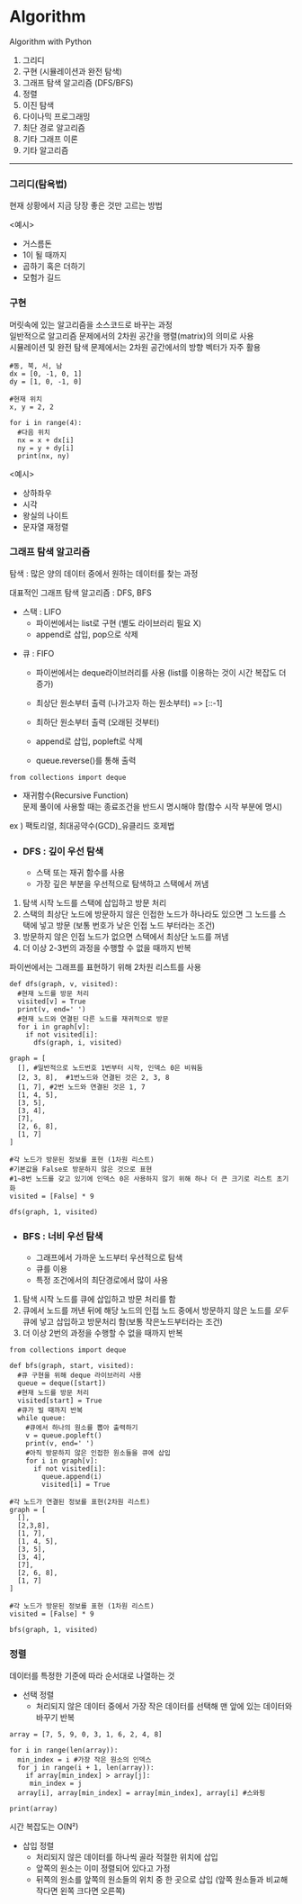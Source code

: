 # Algorithm
Algorithm with Python   
   
1. 그리디
2. 구현 (시뮬레이션과 완전 탐색)
3. 그래프 탐색 알고리즘 (DFS/BFS)   
4. 정렬
5. 이진 탐색
6. 다이나믹 프로그래밍
7. 최단 경로 알고리즘
8. 기타 그래프 이론
9. 기타 알고리즘
   
<hr>
   
### 그리디(탐욕법)   
   
현재 상황에서 지금 당장 좋은 것만 고르는 방법   
   
<예시>   
- 거스름돈   
- 1이 될 때까지
- 곱하기 혹은 더하기
- 모험가 길드   
   
### 구현   
   
머릿속에 있는 알고리즘을 소스코드로 바꾸는 과정   
일반적으로 알고리즘 문제에서의 2차원 공간을 행렬(matrix)의 의미로 사용   
시뮬레이션 및 완전 탐색 문제에서는 2차원 공간에서의 방향 벡터가 자주 활용   
   
<pre><code>#동, 북, 서, 남
dx = [0, -1, 0, 1]
dy = [1, 0, -1, 0]

#현재 위치
x, y = 2, 2

for i in range(4):
  #다음 위치
  nx = x + dx[i]
  ny = y + dy[i]
  print(nx, ny)</code></pre>   
   
<예시>   
- 상하좌우
- 시각
- 왕실의 나이트
- 문자열 재정렬
   
### 그래프 탐색 알고리즘   
   
탐색 : 많은 양의 데이터 중에서 원하는 데이터를 찾는 과정   
   
대표적인 그래프 탐색 알고리즘 : DFS, BFS   
   
* 스택 : LIFO
   * 파이썬에서는 list로 구현 (별도 라이브러리 필요 X)   
   * append로 삽입, pop으로 삭제   
   
- 큐 : FIFO
   - 파이썬에서는 deque라이브러리를 사용 (list를 이용하는 것이 시간 복잡도 더 증가)      
   - 최상단 원소부터 출력 (나가고자 하는 원소부터) => [::-1]   
   - 최하단 원소부터 출력 (오래된 것부터)
   
   - append로 삽입, popleft로 삭제   
   - queue.reverse()를 통해 출력   
 <pre><code>from collections import deque</code></pre>   

   
- 재귀함수(Recursive Function)   
문제 풀이에 사용할 때는 종료조건을 반드시 명시해야 함(함수 시작 부분에 명시)   
   
ex ) 팩토리얼, 최대공약수(GCD)_유클리드 호제법   
   
- ### DFS : 깊이 우선 탐색   
   
   - 스택 또는 재귀 함수를 사용   
   - 가장 깊은 부분을 우선적으로 탐색하고 스택에서 꺼냄   
   
1. 탐색 시작 노드를 스택에 삽입하고 방문 처리
2. 스택의 최상단 노드에 방문하지 않은 인접한 노드가 하나라도 있으면 그 노드를 스택에 넣고 방문 (보통 번호가 낮은 인접 노드 부터라는 조건)
3. 방문하지 않은 인접 노드가 없으면 스택에서 최상단 노드를 꺼냄
4. 더 이상 2-3번의 과정을 수행할 수 없을 때까지 반복
   
파이썬에서는 그래프를 표현하기 위해 2차원 리스트를 사용   
   
<pre><code>def dfs(graph, v, visited):
  #현재 노드를 방문 처리
  visited[v] = True
  print(v, end=' ')
  #현재 노드와 연결된 다른 노드를 재귀적으로 방문
  for i in graph[v]:
    if not visited[i]:
      dfs(graph, i, visited)

graph = [
  [], #일반적으로 노드번호 1번부터 시작, 인덱스 0은 비워둠
  [2, 3, 8],  #1번노드와 연결된 것은 2, 3, 8
  [1, 7], #2번 노드와 연결된 것은 1, 7
  [1, 4, 5],
  [3, 5],
  [3, 4],
  [7],
  [2, 6, 8],
  [1, 7]
]

#각 노드가 방문된 정보를 표현 (1차원 리스트)
#기본값을 False로 방문하지 않은 것으로 표현
#1~8번 노드를 갖고 있기에 인덱스 0은 사용하지 않기 위해 하나 더 큰 크기로 리스트 초기화
visited = [False] * 9

dfs(graph, 1, visited)</code></pre>   
   
- ### BFS : 너비 우선 탐색   
   
   - 그래프에서 가까운 노드부터 우선적으로 탐색   
   - 큐를 이용   
   - 특정 조건에서의 최단경로에서 많이 사용   
   
1. 탐색 시작 노드를 큐에 삽입하고 방문 처리를 함
2. 큐에서 노드를 꺼낸 뒤에 해당 노드의 인접 노드 중에서 방문하지 않은 노드를 *모두* 큐에 넣고 삽입하고 방문처리 함(보통 작은노드부터라는 조건)
3. 더 이상 2번의 과정을 수행할 수 없을 때까지 반복
   
<pre><code>from collections import deque

def bfs(graph, start, visited):
  #큐 구현을 위해 deque 라이브러리 사용
  queue = deque([start])
  #현재 노드를 방문 처리
  visited[start] = True
  #큐가 빌 때까지 반복
  while queue:
    #큐에서 하나의 원소를 뽑아 출력하기
    v = queue.popleft()
    print(v, end=' ')
    #아직 방문하지 않은 인접한 원소들을 큐에 삽입
    for i in graph[v]:
      if not visited[i]:
        queue.append(i)
        visited[i] = True

#각 노드가 연결된 정보를 표현(2차원 리스트)
graph = [
  [],
  [2,3,8],
  [1, 7],
  [1, 4, 5],
  [3, 5],
  [3, 4],
  [7],
  [2, 6, 8],
  [1, 7]
]

#각 노드가 방문된 정보를 표현 (1차원 리스트)
visited = [False] * 9

bfs(graph, 1, visited)</code></pre>   
   
   
### 정렬   
   
데이터를 특정한 기준에 따라 순서대로 나열하는 것   
   
- 선택 정렬   
   - 처리되지 않은 데이터 중에서 가장 작은 데이터를 선택해 맨 앞에 있는 데이터와 바꾸기 반복   
   
<pre><code>array = [7, 5, 9, 0, 3, 1, 6, 2, 4, 8]

for i in range(len(array)):
  min_index = i #가장 작은 원소의 인덱스
  for j in range(i + 1, len(array)):
    if array[min_index] > array[j]:
     min_index = j
  array[i], array[min_index] = array[min_index], array[i] #스와핑

print(array) </code></pre>   
   
시간 복잡도는 O(N²)   
   
- 삽입 정렬   
   - 처리되지 않은 데이터를 하나씩 골라 적절한 위치에 삽입
   - 앞쪽의 원소는 이미 정렬되어 있다고 가정
   - 뒤쪽의 원소를 앞쪽의 원소들의 위치 중 한 곳으로 삽입 (앞쪽 원소들과 비교해 작다면 왼쪽 크다면 오른쪽)   
   
<pre><code></code></pre>


